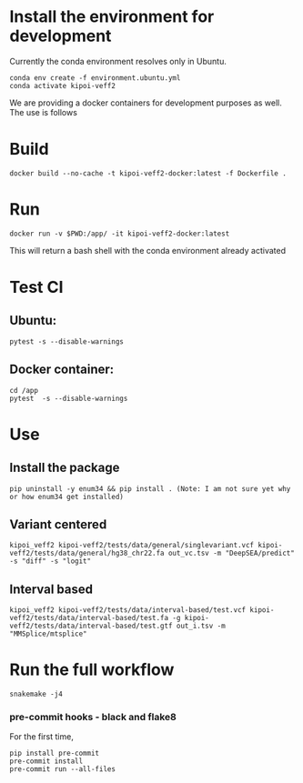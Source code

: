 # Install the environment for development
Currently the conda environment resolves only in Ubuntu. 

```
conda env create -f environment.ubuntu.yml
conda activate kipoi-veff2
```

We are providing a docker containers for development purposes as well. The use is follows

# Build
```
docker build --no-cache -t kipoi-veff2-docker:latest -f Dockerfile .

```

# Run 
```
docker run -v $PWD:/app/ -it kipoi-veff2-docker:latest

```

This will return a bash shell with the conda environment already activated

# Test CI

## Ubuntu:
```
pytest -s --disable-warnings
```

## Docker container: 
```
cd /app
pytest  -s --disable-warnings
```
# Use

## Install the package

```
pip uninstall -y enum34 && pip install . (Note: I am not sure yet why or how enum34 get installed)
```
## Variant centered
```
kipoi_veff2 kipoi-veff2/tests/data/general/singlevariant.vcf kipoi-veff2/tests/data/general/hg38_chr22.fa out_vc.tsv -m "DeepSEA/predict" -s "diff" -s "logit"
```

## Interval based

```
kipoi_veff2 kipoi-veff2/tests/data/interval-based/test.vcf kipoi-veff2/tests/data/interval-based/test.fa -g kipoi-veff2/tests/data/interval-based/test.gtf out_i.tsv -m "MMSplice/mtsplice"

```

# Run the full workflow

```
snakemake -j4
```

### pre-commit hooks - black and flake8

For the first time,
```
pip install pre-commit 
pre-commit install
pre-commit run --all-files
```
